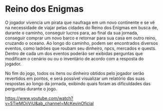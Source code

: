 # Reino dos Enigmas

O jogador vivencia um pirata que naufraga em um novo continente e se vê na necessidade de viajar pelas cidades do Reino dos Enigmas em busca de, durante o caminho, conseguir lucros para, ao final da sua jornada, conseguir comprar um novo barco e retornar para sua casa em outro reino, cruzando o oceano. Ao longo do caminho, podem ser encontrados diversos eventos, como ladrões que roubam seu dinheiro, npcs, mercados e quests. Dentro de cada um dos eventos poderão ser exibidas perguntas que modificam o cenário ou ou o inventário de acordo com a resposta do jogador.

No fim do jogo, todos os itens ou dinheiro obtidos pelo jogador serão revertidos em pontos, e será possível visualizar um relatório das suas respostas ao longo da jornada, exibindo quais foram as dificuldades das perguntas durante o jogo.

https://www.youtube.com/watch?v=5TieMOiiViU&ab_channel=McKevinOficial

